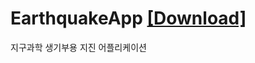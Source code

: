 # EarthquakeApp [[Download]](https://play.google.com/store/apps/details?id=com.sungbin.earthquakeapp)
지구과학 생기부용 지진 어플리케이션
